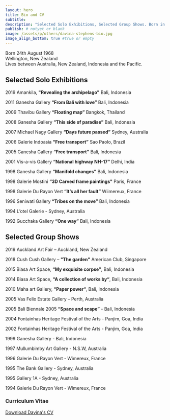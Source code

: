 ```yaml
---
layout: hero
title: Bio and CV
subtitle:
description: "Selected Solo Exhibitions, Selected Group Shows. Born in Wellington, New Zealand, Davina has been living between Australia, Indonesia and the Pacific. She exhibited in Thailand, Brazil, USA, India, Singapore, France, Indonesia and Australia."
publish: # notyet or blank
image: /assets/p/others/davina-stephens-bio.jpg
image_align_bottom: true #true or empty
---
```


Born 24th August 1968  
Wellington, New Zealand  
Lives between Australia, New Zealand, Indonesia and the Pacific.


## Selected Solo Exhibitions

2019 Amankila, **"Revealing the archipelago"** Bali, Indonesia

2011 Ganesha Gallery **“From Bali with love”** Bali, Indonesia

2009 Thavibu Gallery **“Floating map”** Bangkok, Thailand

2008 Ganesha Gallery **“This side of paradise”** Bali, Indonesia

2007 Michael Nagy Gallery **“Days future passed”** Sydney, Australia

2006 Galerie Indoasia **“Free transport”** Sao Paolo, Brazil

2005 Ganesha Gallery **“Free transport”** Bali, Indonesia

2001 Vis-a-vis Gallery **“National highway NH-17”** Delhi, India

1998 Ganesha Gallery **“Manifold changes”** Bali, Indonesia

1998 Galerie Mostini **“3D Carved frame paintings"** Paris, France

1998 Galerie Du Rayon Vert **“It’s all her fault”** Wiimereux, France

1996 Seniwati Gallery **“Tribes on the move”** Bali, Indonesia

1994 L’otel Galerie - Sydney, Australia

1992 Gucchaka Gallery **“One way”** Bali, Indonesia


## Selected Group Shows

2019 Auckland Art Fair – Auckland, New Zealand

2018 Cush Cush Gallery – **"The garden"** American Club, Singapore

2015 Biasa Art Space, **“My exquisite corpse”**, Bali, Indonesia

2014 Biasa Art Space, **“A collection of works by“**, Bali, Indonesia

2010 Maha art Gallery, **“Paper power“**, Bali, Indonesia

2005 Vas Felix Estate Gallery – Perth, Australia

2005 Bali Biennale 2005 **“Space and scape”** - Bali, Indonesia

2004 Fontainhas Heritage Festival of the Arts - Panjim, Goa, India

2002 Fontainhas Heritage Festival of the Arts - Panjim, Goa, India

1999 Ganesha Gallery - Bali, Indonesia

1997 Mullumbimby Art Gallery - N.S.W, Australia

1996 Galerie Du Rayon Vert - Wimereux, France

1995 The Bank Gallery - Sydney, Australia

1995 Gallery 1A - Sydney, Australia

1994 Galerie Du Rayon Vert - Wimereux, France



### Curriculum Vitae

[Download Davina's CV](https://davinastephens.com/assets/pdf/Davina-Stephens-cv.pdf)
